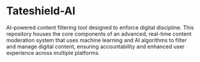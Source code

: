 # Tateshield-AI
AI-powered content filtering tool designed to enforce digital discipline. This repository houses the core components of an advanced, real-time content moderation system that uses machine learning and AI algorithms to filter and manage digital content, ensuring accountability and enhanced user experience across multiple platforms.
